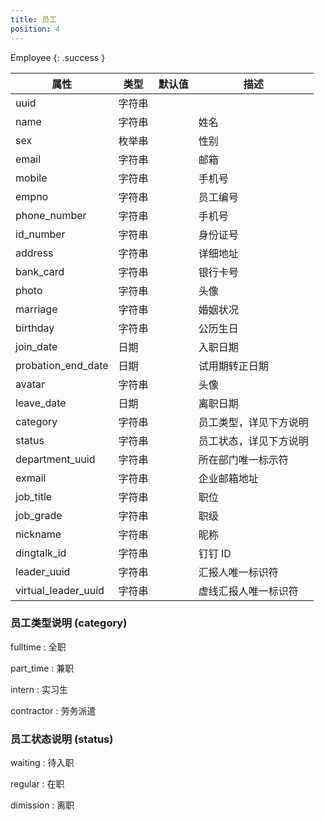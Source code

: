 ```yaml
---
title: 员工
position: 4
---
```


Employee
{: .success }

属性      | 类型   | 默认值 | 描述
----------|--------|--------|------|
uuid      | 字符串 |        |
name      | 字符串 |        | 姓名
sex       | 枚举串 |        | 性别
email     | 字符串 |        | 邮箱
mobile    | 字符串 |        | 手机号
empno     | 字符串 |        | 员工编号
phone_number | 字符串|      | 手机号
id_number | 字符串 |        | 身份证号
address   | 字符串 |        | 详细地址
bank_card | 字符串 |        | 银行卡号
photo     | 字符串 |        | 头像
marriage  | 字符串 |        | 婚姻状况
birthday  | 字符串 |        | 公历生日
join_date | 日期   |        | 入职日期
probation_end_date | 日期   |       | 试用期转正日期
avatar    | 字符串 |        | 头像
leave_date | 日期  |        | 离职日期
category | 字符串  |        | 员工类型，详见下方说明
status     | 字符串 |       | 员工状态，详见下方说明
department_uuid | 字符串 |       | 所在部门唯一标示符
exmail | 字符串 |       | 企业邮箱地址
job_title |字符串| |职位|
job_grade |字符串| |职级|
nickname |字符串| |昵称|
dingtalk_id |字符串| |钉钉 ID|
leader_uuid |字符串| |汇报人唯一标识符|
virtual_leader_uuid |字符串| |虚线汇报人唯一标识符|


### 员工类型说明 (category)
fulltime
: 全职

part_time
: 兼职

intern
: 实习生

contractor
: 劳务派遣


### 员工状态说明 (status)
waiting
: 待入职

regular
: 在职

dimission
: 离职
